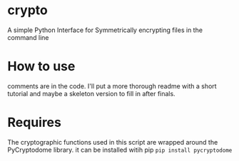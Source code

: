 # crypto
A simple Python Interface for Symmetrically encrypting files in the command line

# How to use
comments are in the code. I'll put a more thorough readme with a short tutorial and maybe a skeleton version to fill in after finals.

# Requires
The cryptographic functions used in this script are wrapped around the PyCryptodome library. it can be installed witih pip
```pip install pycryptodome```
